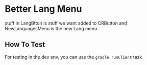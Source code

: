 # Better Lang Menu

stuff in LangBtton is stuff we want added to CRButton and NewLanguagesMenu is the new Lang menu

## How To Test 
For testing in the dev env, you can use the `gradle runClient` task
